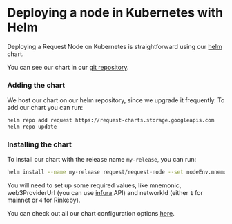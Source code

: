 # Deploying a node in Kubernetes with Helm

Deploying a Request Node on Kubernetes is straightforward using our [helm](https://helm.sh/) chart.

You can see our chart in our [git repository](https://github.com/RequestNetwork/request-helm-charts/tree/master/request-node).

### Adding the chart

We host our chart on our helm repository, since we upgrade it frequently. To add our chart you can run:

```bash
helm repo add request https://request-charts.storage.googleapis.com
helm repo update
```

### Installing the chart

To install our chart with the release name `my-release`, you can run:

```bash
helm install --name my-release request/request-node --set nodeEnv.mnemonic=<your wallet mnemonic>,nodeEnv.web3ProviderUrl=<your web3 provider url>,nodeEnv.networkId=<ethereum network (1 mainnet or 4 rinkeby)>
```

You will need to set up some required values, like mnemonic, web3ProviderUrl (you can use [infura](https://www.infura.io) API) and networkId (either `1` for mainnet or `4` for Rinkeby).

You can check out all our chart configuration options [here](https://github.com/RequestNetwork/request-helm-charts/tree/master/request-node#configuration).
